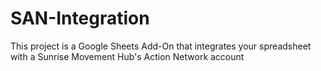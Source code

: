 # SAN-Integration
This project is a Google Sheets Add-On that integrates your spreadsheet with a Sunrise Movement Hub's Action Network account
